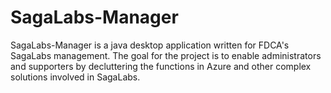 # SagaLabs-Manager

SagaLabs-Manager is a java desktop application written for FDCA's SagaLabs management. The goal for the project is to enable administrators and supporters by decluttering the functions in Azure and other complex solutions involved in SagaLabs.


